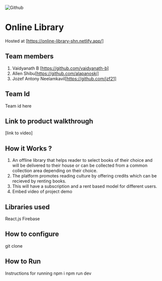 ![Github](https://user-images.githubusercontent.com/64391274/206931805-33d163dc-b609-4d14-8302-e863cd0c40ee.png)

# Online Library
Hosted at [https://online-library-shn.netlify.app/]
## Team members
1. Vaidyanath B [https://github.com/vaidyanath-b]
2. Allen Shibu[https://github.com/alapanoski]
3. Jozef Antony Neelamkavil[https://github.com/jzf21]
## Team Id
Team id here
## Link to product walkthrough
[link to video]
## How it Works ?
1. An offline library that helps reader to select books of their choice and will be delivered to their house or can be collected from a common collection area depending on their choice.
2. The platform promotes reading culture by offering credits which can be recieved by renting books.
3. This will have a subscription and a rent based model for different users.
5. Embed video of project demo
## Libraries used
React.js
Firebase
## How to configure
git clone 
## How to Run
Instructions for running
npm i
npm run dev
